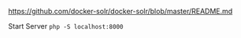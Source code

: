 https://github.com/docker-solr/docker-solr/blob/master/README.md 


Start Server
```php -S localhost:8000```